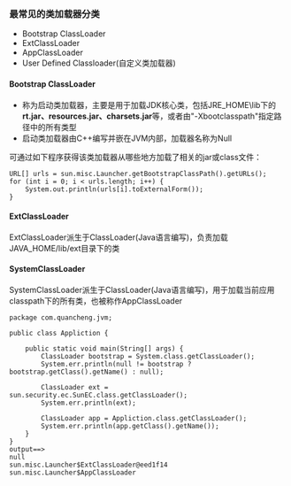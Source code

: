 ### 最常见的类加载器分类

* Bootstrap ClassLoader
* ExtClassLoader
* AppClassLoader
* User Defined Classloader\(自定义类加载器\)

#### Bootstrap ClassLoader

* 称为启动类加载器，主要是用于加载JDK核心类，包括JRE\_HOME\lib下的**rt.jar、resources.jar、charsets.jar**等，或者由"-Xbootclasspath"指定路径中的所有类型
* 启动类加载器由C++编写并嵌在JVM内部，加载器名称为Null

可通过如下程序获得该类加载器从哪些地方加载了相关的jar或class文件：

```
URL[] urls = sun.misc.Launcher.getBootstrapClassPath().getURLs();
for (int i = 0; i < urls.length; i++) {
    System.out.println(urls[i].toExternalForm());
}
```





#### ExtClassLoader

ExtClassLoader派生于ClassLoader\(Java语言编写\)，负责加载JAVA\_HOME/lib/ext目录下的类

#### SystemClassLoader

SystemClassLoader派生于ClassLoader\(Java语言编写\)，用于加载当前应用classpath下的所有类，也被称作AppClassLoader

```
package com.quancheng.jvm;

public class Appliction {

    public static void main(String[] args) {
        ClassLoader bootstrap = System.class.getClassLoader();
        System.err.println(null != bootstrap ? bootstrap.getClass().getName() : null);

        ClassLoader ext = sun.security.ec.SunEC.class.getClassLoader();
        System.err.println(ext);

        ClassLoader app = Appliction.class.getClassLoader();
        System.err.println(app.getClass().getName());
    }
}
output==>
null
sun.misc.Launcher$ExtClassLoader@eed1f14
sun.misc.Launcher$AppClassLoader
```



